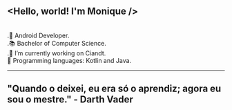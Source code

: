 ## <Hello, world! I'm Monique />

<br/>.💚 Android Developer.
<br/>.📚 Bachelor of Computer Science.
<br/>.🔭 I’m currently working on Ciandt. 
<br/> 🌱 Programming languages: Kotlin and Java.
<hr/>

<h2/> "Quando o deixei, eu era só o aprendiz; agora eu sou o mestre." - Darth Vader
